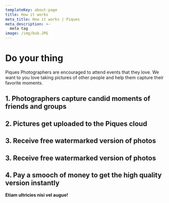 ```yaml
---
templateKey: about-page
title: How it works
meta_title: How it works | Piques
meta_description: >-
  meta tag
image: /img/bub.JPG
---
```

 
# Do your thing

Piques Photographers are encouraged to attend events that they love. We want to you love taking pictures of other people and help them
capture their favorite moments. 

## 1. Photographers capture candid moments of friends and groups
## 2. Pictures get uploaded to the Piques cloud
## 3. Receive free watermarked version of photos
## 3. Receive free watermarked version of photos
## 4. Pay a smooch of money to get the high quality version instantly

**Etiam ultricies nisi vel augue!**
